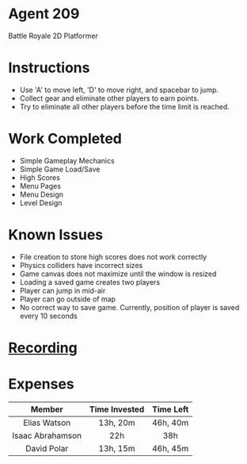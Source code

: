 [logo]: https://i.postimg.cc/NMzKBY5W/logo.png "Logo"


# Agent 209
Battle Royale 2D Platformer

# Instructions
* Use 'A' to move left, 'D' to move right, and spacebar to jump. 
* Collect gear and eliminate other players to earn points.  
* Try to eliminate all other players before the time limit is reached.

# Work Completed
* Simple Gameplay Mechanics
* Simple Game Load/Save
* High Scores
* Menu Pages
* Menu Design
* Level Design

# Known Issues
* File creation to store high scores does not work correctly
* Physics colliders have incorrect sizes
* Game canvas does not maximize until the window is resized
* Loading a saved game creates two players
* Player can jump in mid-air
* Player can go outside of map
* No correct way to save game. Currently, position of player is saved every 10 seconds

# [Recording](https://www.useloom.com/share/bc20666c46ff47e3b93bbc9f1cbbdf56)

# Expenses
| Member | Time Invested | Time Left |
|:------:|:-------------:|:---------:|
| Elias Watson | 13h, 20m | 46h, 40m |
| Isaac Abrahamson | 22h | 38h |
| David Polar | 13h, 15m | 46h, 45m |
